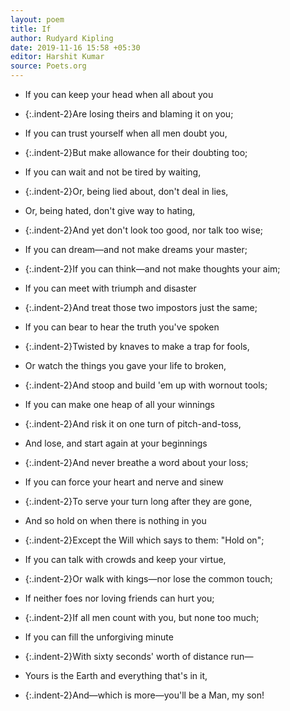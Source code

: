 ```yaml
---
layout: poem
title: If
author: Rudyard Kipling
date: 2019-11-16 15:58 +05:30
editor: Harshit Kumar
source: Poets.org
---
```


- If you can keep your head when all about you
- {:.indent-2}Are losing theirs and blaming it on you;
- If you can trust yourself when all men doubt you,
- {:.indent-2}But make allowance for their doubting too;
- If you can wait and not be tired by waiting,
- {:.indent-2}Or, being lied about, don't deal in lies,
- Or, being hated, don't give way to hating,
- {:.indent-2}And yet don't look too good, nor talk too wise;

- If you can dream—and not make dreams your master;
- {:.indent-2}If you can think—and not make thoughts your aim;
- If you can meet with triumph and disaster
- {:.indent-2}And treat those two impostors just the same;
- If you can bear to hear the truth you've spoken
- {:.indent-2}Twisted by knaves to make a trap for fools,
- Or watch the things you gave your life to broken,
- {:.indent-2}And stoop and build 'em up with wornout tools;

- If you can make one heap of all your winnings
- {:.indent-2}And risk it on one turn of pitch-and-toss,
- And lose, and start again at your beginnings
- {:.indent-2}And never breathe a word about your loss;
- If you can force your heart and nerve and sinew
- {:.indent-2}To serve your turn long after they are gone,
- And so hold on when there is nothing in you
- {:.indent-2}Except the Will which says to them: "Hold on";

- If you can talk with crowds and keep your virtue,
- {:.indent-2}Or walk with kings—nor lose the common touch;
- If neither foes nor loving friends can hurt you;
- {:.indent-2}If all men count with you, but none too much;
- If you can fill the unforgiving minute
- {:.indent-2}With sixty seconds' worth of distance run—
- Yours is the Earth and everything that's in it,
- {:.indent-2}And—which is more—you'll be a Man, my son!
